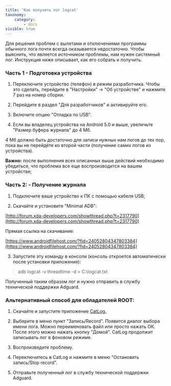 ```yaml
---
title: 'Как получить лог logcat'
taxonomy:
    category:
        - docs
visible: true
---
```


Для решения проблем с вылетами и отключениями программы обычного лога почти всегда оказывается недостаточно. Чтобы выяснить, что является источником проблемы, нам нужен системный лог. Инструкция ниже описывает, как его собрать и получить.

### Часть 1 - Подготовка устройства

1. Переключите устройство (телефон) в режим разработчика. Чтобы это сделать, перейдите в "Настройки" -> "Об устройстве" и нажмите 7 раз на номер сборки.

2. Перейдите в раздел "Для разработчиков" и активируйте его.

3. Включите опцию "Отладка по USB".

4. Если вы владелец устройства на Android 5.0 и выше, увеличьте "Размер буфера журнала" до 4 Мб.

4 Мб должно быть достаточно для записи нужных нам логов до тех пор, пока вы не перейдёте ко второй части (получение самих логов из устройства).

**Важно:** после выполнения всех описанных выше действий необходимо убедиться, что проблема все еще воспроизводится на вашем устройстве;

### Часть 2: - Получение журнала

1. Подключите ваше устройство к ПК с помощью кабеля USB;

2. Скачайте и установите "Minimal ADB":

[http://forum.xda-developers.com/showthread.php?t=2317790](http://forum.xda-developers.com/showthread.php?t=2317790)

Прямая ссылка на скачивание:

[https://www.androidfilehost.com/?fid=24052804347803384](https://www.androidfilehost.com/?fid=24052804347803384)


3. Запустите эту команду в консоли (консоль откроется автоматически после установки приложения):

>adb logcat -v threadtime -d > C:\logcat.txt

Полученный таким образом лог и нужно отправить в службу технической поддержки Adguard.

### Альтернативный способ для обладателей ROOT:

1. Скачайте и запустите приложение [CatLog.](https://play.google.com/store/apps/details?id=com.nolanlawson.logcat)

2. Выберите в меню пункт "Запись/Record". Появится диалог выбора имени лога. Можно переименовать файл или просто нажать ОК. После этого можно нажать кнопку "Домой". CatLog продолжит записывать лог в фоновом режиме.

3. Воспроизведите проблему.

4. Переключитесь в CatLog и нажмите в меню "Остановить запись/Stop record".

5. Отправьте полученный лог в службу технической поддержки Adguard. 
